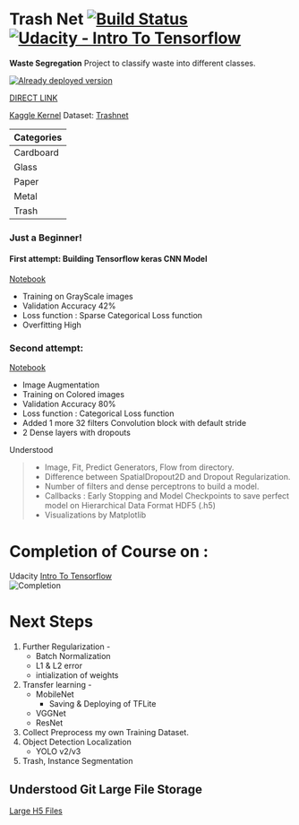 # Trash Net [![Build Status](https://travis-ci.org/vasantvohra/TrashNet.svg?branch=master)](https://travis-ci.org/vasantvohra/TrashNet/)  [![Udacity - Intro To Tensorflow](https://github.com/vasantvohra/TrashNet/blob/master/ud.svg)](https://www.udacity.com/course/intro-to-tensorflow-for-deep-learning--ud18)

**Waste Segregation** Project to classify waste into different classes. <br>

[![Already deployed version](https://github.com/vasantvohra/TrashNet/blob/master/hr.svg)](https://trashnet.herokuapp.com)

[DIRECT LINK](https://trashnet.herokuapp.com)

[Kaggle Kernel](https://www.kaggle.com/vasantvohra1/using-cnn-test-accuracy-77)
Dataset: [Trashnet](https://github.com/garythung/trashnet)

| Categories|        
|---------| 
|Cardboard|
|Glass|
|Paper|
|Metal|
|Trash|

### Just a Beginner!
          
#### First attempt: Building Tensorflow keras CNN Model
[Notebook](https://github.com/vasantvohra/TrashNet/blob/master/Notebooks/Trashnet%20CNN%2040%25.ipynb)

- Training on GrayScale images
- Validation Accuracy 42%
- Loss function : Sparse Categorical Loss function
- Overfitting High

### Second attempt: 
[Notebook](https://github.com/vasantvohra/TrashNet/blob/master/Notebooks/Trashnet%20CNN%2080%25.ipynb)

- Image Augmentation
- Training on Colored images
- Validation Accuracy 80%
- Loss function : Categorical Loss function
- Added 1 more 32 filters Convolution block with default stride
- 2 Dense layers with dropouts

Understood
> - Image, Fit, Predict  Generators, Flow from directory.
>  - Difference between SpatialDropout2D and Dropout Regularization.
>   - Number of filters and dense perceptrons to build a model.
>  - Callbacks : Early Stopping and Model Checkpoints to save perfect model on Hierarchical Data Format HDF5 (.h5)  
>  - Visualizations by Matplotlib

# Completion of Course on : 
Udacity [Intro To Tensorflow](https://www.udacity.com/course/intro-to-tensorflow-for-deep-learning--ud187)
<br>
![Completion](https://github.com/vasantvohra/TrashNet/blob/master/udacity.png)

# Next Steps
1. Further Regularization -
	- Batch Normalization
	-  L1 & L2 error
	- intialization of weights
2. Transfer learning -
	- MobileNet
		- Saving & Deploying of TFLite
	- VGGNet
	- ResNet
3. Collect Preprocess my own Training Dataset.
4. Object Detection Localization
	- YOLO v2/v3
5. Trash, Instance Segmentation

## Understood Git Large File Storage
 [Large H5 Files](https://github.com/vasantvohra/TrashNet_H5/blob/master/Trashnet98.h5)

